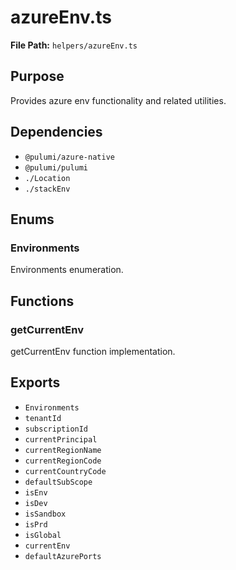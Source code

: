 # azureEnv.ts

**File Path:** `helpers/azureEnv.ts`

## Purpose

Provides azure env functionality and related utilities.

## Dependencies

- `@pulumi/azure-native`
- `@pulumi/pulumi`
- `./Location`
- `./stackEnv`

## Enums

### Environments

Environments enumeration.

## Functions

### getCurrentEnv

getCurrentEnv function implementation.

## Exports

- `Environments`
- `tenantId`
- `subscriptionId`
- `currentPrincipal`
- `currentRegionName`
- `currentRegionCode`
- `currentCountryCode`
- `defaultSubScope`
- `isEnv`
- `isDev`
- `isSandbox`
- `isPrd`
- `isGlobal`
- `currentEnv`
- `defaultAzurePorts`
